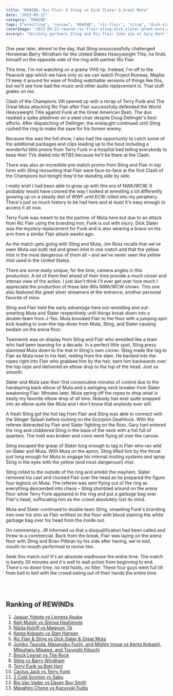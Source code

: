 ```yaml
---
title: "REWIND: Ric Flair & Sting vs Dick Slater & Great Muta"
date: "2023-09-12"
category: "REWIND"
tags: ["wrestling", "review", "REWIND", "ric-flair", "sting", "dick-slater", "great-muta", "nwa"]
coverImage: "2023-09-12-rewind-ric-flair-sting-dick-slater-great-muta.webp"
excerpt: "Unlikely partners Sting and Ric Flair take aim at Gary Hart's J-Tex Corporation consisting of Terry Funk and The Great Muta at Clash of the Champions VIII: Fall Brawl.."
---
```


One year later, almost to the day, that Sting unsuccessfully challenged Horseman Barry Windham for the United States Heavyweight Title, he finds himself on the opposite side of the ring with partner Ric Flair.

This time, I'm not watching on a grainy VHS rip. Instead, I'm off to the Peacock app which we have only so we can watch Project Runway. Maybe I'll keep it around for ease of finding watchable versions of things like this, but we'll see how bad the music and other audio replacement is. That stuff grates on me.

Clash of the Champions VIII opened up with a recap of Terry Funk and The Great Muta attacking Ric Flair after Flair successfully defended the World Heavyweight Title against Funk at the Great American Bash. The duo readied a spike piledriver on a steel chair despite Doug Dellinger's best efforts. After dispatching of Dellinger, the onslaught continued until Sting rushed the ring to make the save for his former enemy.

Because this was the full show, I also had the opportunity to catch some of the additional packages and clips leading up to the bout including a wonderful little promo from Terry Funk in a hospital bed telling everybody to keep their TVs dialed into WTBS because he'll be there at the Clash.

There was also an incredible pre-match promo from Sting and Flair in top form with Sting recounting that Flair were face-to-face at the first Clash of the Champions but tonight they'd be standing side by side.

I really wish I had been able to grow up with this era of NWA/WCW. It probably would have colored the way I looked at wrestling a lot differently growing up on a steady diet of WWF until ECW rolled into my periphery. There's just so much history to be had here and at least it's easy enough to access it all now.

Terry Funk was meant to be the partner of Muta here but due to an attack from Ric Flair using the branding iron, Funk is out with injury. Dick Slater was the mystery replacement for Funk and is also wearing a brace on his arm from a similar Flair attack weeks ago.

As the match gets going with Sting and Muta, Jim Ross recalls that we've seen Muta use both red and green mist in one match and that the yellow mist is the most dangerous of them all – and we've never seen the yellow mist used in the United States.

There are some really unique, for the time, camera angles in this production. A lot of them feel ahead of their time provide a much closer and intense view of the action. I just don't think I'll ever get over how much I appreciate the production of these late-80s NWA/WCW shows. This one also featured the great silver streamers at the entrance, another personal favorite of mine.

Sting and Flair held the early advantage here out-wrestling and out-smarting Muta and Slater respectively until things break down into a double-team from J-Tex. Muta knocked Flair to the floor with a jumping spin kick leading to over-the-top dives from Muta, Sting, and Slater causing bedlam on the arena floor.

Teamwork was on display from Sting and Flair who wrestled like a team who had been teaming for a decade. In a perfect little spot, Sting press slammed Muta down to the mat in Sting's own corner. Sting made the tag to Flair as Muta rose to his feet, reeling from the slam. He backed into the ropes right into Flair who grabbed him by the hair, bent him backwards over the top rope and delivered an elbow drop to the top of the head. Just so smooth.

Slater and Muta saw their first consecutive minutes of control due to the handspring back elbow of Muta and a swinging neck breaker from Slater weakening Flair. Minutes later, Muta spring off the ropes to drop what is easily my favorite elbow drop of all time. Nobody has ever quite snapped into an elbow quite like Muta and I don't know that anybody ever will.

A fresh Sting got the hot tag from Flair and Sting was able to connect with the Stinger Splash before locking on the Scorpion Deathlock. With the referee distracted by Flair and Slater fighting on the floor, Gary hart entered the ring and clobbered Sting in the base of the neck with a fist full of quarters. The hold was broken and coins went flying all over the canvas.

Sting escaped the grasp of Slater long enough to tag in Flair who ran wild on Slater and Muta. With Muta on the apron, Sting lifted him by the throat just long enough for Muta to engage his internal misting systems and spray Sting in the eyes with the yellow (and most dangerous!) mist.

Sting rolled to the outside of the ring and amidst the mayhem, Slater removed his cast and clocked Flair over the head as he prepared the figure four leglock on Muta. The referee was sent flying out of the ring as everything descended into chaos – Sting stumbled around on the arena floor while Terry Funk appeared in the ring and put a garbage bag over Flair's head, suffocating him as the crowd absolutely lost its mind.

Muta and Slater continued to double team Sting, smashing Funk's branding iron over his shin as Flair writhed on the floor with blood staining the white garbage bag over his head from the inside out.

On commentary, JR informed us that a disqualification had been called and threw to a commercial. Back from the break, Flair was laying on the arena floor with Sting and Brian Pillman by his side after having, we're told, mouth-to-mouth performed to revive him.

Seek this match out! It's an absolute madhouse the entire time. The match is barely 20 minutes and it's wall to wall action from beginning to end. There's no down time, no rest holds, no filler. These four guys went full tilt from bell to bell with the crowd eating out of their hands the entire time.

<br /><br />

## Ranking of REWINDs

1. [Jaguar Yokota vs Lioness Asuka](2023-08-22-rewind-jaguar-yokota-lioness-asuka)
1. [Keiji Mutoh vs Shinya Hashimoto](2023-08-20-a-week-in-wrestling)
1. [Nikita Koloff vs Magnum TA](2023-08-20-a-week-in-wrestling)
1. [Kenta Kobashi vs Stan Hansen](2023-09-05-kenta-kobashi-stan-hansen-ajpw-triple-crown-title)
1. [Ric Flair & Sting vs Dick Slater & Great Muta](2023-09-12-rewind-ric-flair-sting-dick-slater-great-muta)
1. [Jumbo Tsuruta, Masanobu Fuchi, and Mighty Inoue vs Kenta Kobashi, Mitsuharu Misawa, and Tsuyoshi Kikuchi](2023-08-21-rewind-ajpw-summer-action-series-ii)
1. [Brock Lesnar vs The Rock](2023-08-25-rewind-summerslam-2002)
1. [Sting vs Barry Windham](2023-09-07-sting-barry-windham-clash-of-the-champions-fall-brawl)
1. [Terry Funk vs Bret Hart](2023-09-11-rewind-terry-funk-bret-hart-50-years-of-funk)
1. [Cactus Jack vs Terry Funk](2023-08-20-rewind-kawasaki-dream)
1. [2 Cold Scorpio vs Sabu](2023-08-20-a-week-in-wrestling)
1. [Big Van Vader vs Davey Boy Smith](2023-08-20-a-week-in-wrestling)
1. [Masahiro Chono vs Kazuyuki Fujita](2023-08-20-a-week-in-wrestling)